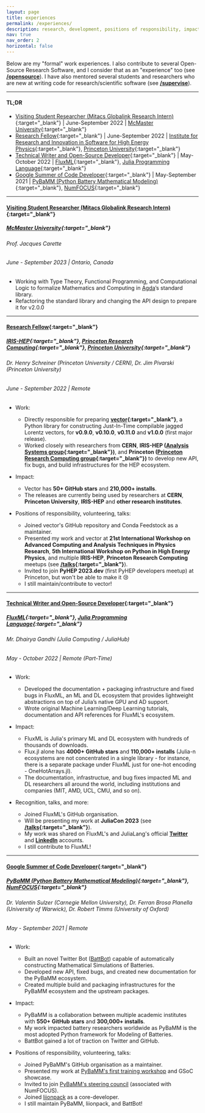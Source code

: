 ```yaml
---
layout: page
title: experiences
permalink: /experiences/
description: research, development, positions of responsibility, impact, ...
nav: true
nav_order: 2
horizontal: false
---
```


Below are my "formal" work experiences. I also contribute to several Open-Source Research Software, and I consider that as an "experience" too (see **[/opensource](/opensource)**). I have also mentored several students and researchers who are new at writing code for research/scientific software (see **[/supervise](/supervise)**).

---

#### TL;DR

- [Visiting Student Researcher (Mitacs Globalink Research Intern)](https://www.mitacs.ca/en/programs/globalink/globalink-research-internship){:target="_blank"} \| June-September 2022 \| [McMaster University](https://www.mcmaster.ca){:target="_blank"}
- [Research Fellow](https://iris-hep.org/fellows/Saransh-cpp.html){:target="_blank"} \| June-September 2022 \| [Institute for Research and Innovation in Software for High Energy Physics](https://researchcomputing.princeton.edu/research/iris-hep-software-institute){:target="_blank"}, [Princeton University](https://www.princeton.edu){:target="_blank"}
- [Technical Writer and Open-Source Developer](https://julialang.org/jsoc/){:target="_blank"} \| May-October 2022 \| [FluxML](https://fluxml.ai){:target="_blank"}, [Julia Programming Language](https://julialang.org){:target="_blank"}
- [Google Summer of Code Developer](https://summerofcode.withgoogle.com){:target="_blank"} \| May-September 2021 \| [PyBaMM (Python Battery Mathematical Modeling)](https://pybamm.org){:target="_blank"}, [NumFOCUS](https://numforcus.org){:target="_blank"}


---

#### [Visiting Student Researcher (Mitacs Globalink Research Intern)](https://www.mitacs.ca/en/programs/globalink/globalink-research-internship){:target="_blank"}
##### [McMaster University](https://www.mcmaster.ca){:target="_blank"}
###### Prof. Jacques Carette
###### June - September 2023 | Ontario, Canada

- Working with Type Theory, Functional Programming, and Computational Logic to formalize Mathematics and Computing in [Agda](https://wiki.portal.chalmers.se/agda/pmwiki.php)’s standard library.
- Refactoring the standard library and changing the API design to prepare it for v2.0.0

---

#### [Research Fellow](https://iris-hep.org/fellows/Saransh-cpp.html){:target="_blank"}
##### [IRIS-HEP](https://researchcomputing.princeton.edu/research/iris-hep-software-institute){:target="_blank"}, [Princeton Research Computing](https://researchcomputing.princeton.edu/){:target="_blank"}, [Princeton University](https://www.princeton.edu){:target="_blank"}
###### Dr. Henry Schreiner (Princeton University / CERN), Dr. Jim Pivarski (Princeton University)
###### June - September 2022 | Remote

- Work:
  - Directly responsible for preparing **[vector](https://vector.readthedocs.io/en/latest/){:target="_blank"}**, a Python library for constructing Just-In-Time compilable jagged Lorentz vectors, for **v0.9.0**, **v0.10.0**, **v0.11.0** and **v1.0.0** (first major release).
  - Worked closely with researchers from **CERN**, **IRIS-HEP ([Analysis Systems group](https://iris-hep.org){:target="_blank"})**, and **Princeton ([Princeton Research Computing group](https://researchcomputing.princeton.edu){:target="_blank"})** to develop new API, fix bugs, and build infrastructures for the HEP ecosystem.
- Impact:
  - Vector has **50+ GitHub stars** and **210,000+ installs**.
  - The releases are currently being used by researchers at **CERN**, **Princeton University**, **IRIS-HEP** and **other research institutes**.

- Positions of responsibility, volunteering, talks:
  - Joined vector's GitHub repository and Conda Feedstock as a maintainer.
  - Presented my work and vector at **21st International Workshop on Advanced Computing and Analysis Techniques in Physics Research**, **5th International Workshop on Python in High Energy Physics**, and multiple **IRIS-HEP**, **Princeton Research Computing** meetups (see **[/talks](/talks){:target="_blank"}**).
  - Invited to join **PyHEP 2023.dev** (first PyHEP developers meetup) at Princeton, but won't be able to make it 😢
  - I still maintain/contribute to vector!

---

#### [Technical Writer and Open-Source Developer](https://julialang.org/jsoc/){:target="_blank"}
##### [FluxML](https://fluxml.ai){:target="_blank"}, [Julia Programming Language](https://julialang.org){:target="_blank"}
###### Mr. Dhairya Gandhi (Julia Computing / JuliaHub)
###### May - October 2022 | Remote (Part-Time)

- Work:
  - Developed the documentation + packaging infrastructure and fixed bugs in FluxML, an ML and DL ecosystem that provides lightweight abstractions on top of Julia’s native GPU and AD support.
   - Wrote original Machine Learning/Deep Learning tutorials, documentation and API references for FluxML's ecosystem.
- Impact:
  - FluxML is Julia's primary ML and DL ecosystem with hundreds of thousands of downloads.
  - Flux.jl alone has **4000+ GitHub stars** and **110,000+ installs** (Julia-n ecosystems are not concentrated in a single library - for instance, there is a separate package under FluxML just for one-hot encoding - OneHotArrays.jl).
  - The documentation, infrastructue, and bug fixes impacted ML and DL researchers all around the world, including institutions and companies (MIT, AMD, UCL, CMU, and so on).

- Recognition, talks, and more:
  - Joined FluxML's GitHub organisation.
  - Will be presenting my work at **JuliaCon 2023** (see **[/talks](/talks){:target="_blank"}**).
  - My work was shared on FluxML's and JuliaLang's official **[Twitter](https://twitter.com/FluxML/status/1589255265559396352)** and **[LinkedIn](https://www.linkedin.com/feed/update/urn:li:activity:6995034692412456960/)** accounts.
  - I still contribute to FluxML!

---

#### [Google Summer of Code Developer](https://summerofcode.withgoogle.com){:target="_blank"}
##### [PyBaMM (Python Battery Mathematical Modeling)](https://pybamm.org){:target="_blank"}, [NumFOCUS](https://numforcus.org){:target="_blank"}
###### Dr. Valentin Sulzer (Carnegie Mellon University), Dr. Ferran Brosa Planella (University of Warwick), Dr. Robert Timms (University of Oxford)
###### May - September 2021 | Remote

- Work:
  - Built an novel Twitter Bot ([BattBot](https://github.com/pybamm-team/BattBot)) capable of automatically constructing Mathematical Simulations of Batteries.
  - Developed new API, fixed bugs, and created new documentation for the PyBaMM ecosystem.
  - Created multiple build and packaging infrastructures for the PyBaMM ecosystem and the upstream packages.
- Impact:
  - PyBaMM is a collaboration between multiple academic institutes with **550+ GitHub stars** and **300,000+ installs**.
  - My work impacted battery researchers worldwide as PyBaMM is the most adopted Python framework for Modeling of Batteries.
  - BattBot gained a lot of traction on Twitter and GitHub.

- Positions of responsibility, volunteering, talks:
  - Joined PyBaMM's GitHub organisation as a maintainer.
  - Presented my work at [PyBaMM's first training workshop](https://www.pybamm.org/training) and GSoC showcase.
  - Invited to join [PyBaMM's steering council](https://github.com/pybamm-team/PyBaMM/wiki/Governance#current-steering-council) (associated with NumFOCUS).
  - Joined [liionpack](https://github.com/pybamm-team/liionpack) as a core-developer.
  - I still maintain PyBaMM, liionpack, and BattBot!
